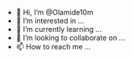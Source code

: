 - 👋 Hi, I’m @Olamide10m
- 👀 I’m interested in ...
- 🌱 I’m currently learning ...
- 💞️ I’m looking to collaborate on ...
- 📫 How to reach me ...

<!---
Olamide10m/Olamide10m is a ✨ special ✨ repository because its `README.md` (this file) appears on your GitHub profile.
You can click the Preview link to take a look at your changes.
--->
